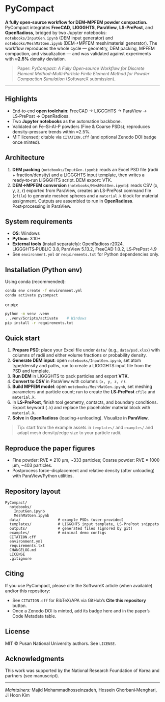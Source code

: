 # PyCompact

**A fully open‑source workflow for DEM–MPFEM powder compaction.**  
PyCompact integrates **FreeCAD**, **LIGGGHTS**, **ParaView**, **LS‑PrePost**, and **OpenRadioss**, bridged by two Jupyter notebooks: `notebooks/InputGen.ipynb` (DEM input generator) and `notebooks/MeshMatGen.ipynb` (DEM→MPFEM mesh/material generator). The workflow reproduces the whole cycle — geometry, DEM packing, MPFEM compaction, and visualization — and was validated against experiments with ≈**2.5%** density deviation.

> Paper: *PyCompact: A Fully Open‑source Workflow for Discrete Element Method–Multi‑Particle Finite Element Method for Powder Compaction Simulation* (SoftwareX submission).

---

## Highlights
- End‑to‑end **open toolchain**: FreeCAD → LIGGGHTS → ParaView → LS‑PrePost → OpenRadioss.
- Two **Jupyter notebooks** as the automation backbone.
- Validated on Fe–Si–Al–P powders (Fine & Coarse PSDs); reproduces density–pressure trends within ≈2.5%.
- MIT licensed; citable via `CITATION.cff` (and optional Zenodo DOI badge once minted).

## Architecture
1. **DEM packing** (`notebooks/InputGen.ipynb`): reads an Excel PSD file (radii + fraction/density) and a LIGGGHTS input template, then writes a ready‑to‑run LIGGGHTS script. DEM export: VTK.
2. **DEM→MPFEM conversion** (`notebooks/MeshMatGen.ipynb`): reads CSV (x, y, z, r) exported from ParaView, creates an LS‑PrePost command file (`cfile`) to generate meshed spheres and a `material.k` block for material assignment. Outputs are assembled to run in **OpenRadioss**. Post‑processing in ParaView.

## System requirements
- **OS**: Windows
- **Python**: 3.10+
- **External tools** (install separately): OpenRadioss r2024, LIGGGHTS‑PUBLIC 3.8, ParaView 5.13.2, FreeCAD 1.0.2, LS‑PrePost 4.9
- See `environment.yml` or `requirements.txt` for Python dependencies only.

## Installation (Python env)
Using conda (recommended):
```bash
conda env create -f environment.yml
conda activate pycompact
```
or pip:
```bash
python -m venv .venv
. .venv/Scripts/activate    # Windows
pip install -r requirements.txt
```

## Quick start
1. **Prepare PSD**: place your Excel file under `data/` (e.g., `data/psd.xlsx`) with columns of radii and either volume fractions or probability density.
2. **Generate DEM input**: open `notebooks/InputGen.ipynb`, set atom type/density and paths, run to create a LIGGGHTS input file from the PSD and template.
3. **Run DEM** in LIGGGHTS to pack particles and export **VTK**.
4. **Convert to CSV** in ParaView with columns `(x, y, z, r)`.
5. **Build MPFEM model**: open `notebooks/MeshMatGen.ipynb`, set meshing parameters and particle count; run to create the **LS‑PrePost** `cfile` and `material.k`.
6. In **LS‑PrePost**, finish tool geometry, contacts, and boundary conditions. Export keyword (`.k`) and replace the placeholder material block with `material.k`.
7. **Solve** in **OpenRadioss** (loading→unloading). Visualize in **ParaView**.

> Tip: start from the example assets in `templates/` and `examples/` and adapt mesh density/edge size to your particle radii.

## Reproduce the paper figures
- Fine powder: RVE ≈ 210 μm, ~333 particles; Coarse powder: RVE ≈ 1000 μm, ~403 particles.
- Postprocess force–displacement and relative density (after unloading) with ParaView/Python utilities.

## Repository layout
```
PyCompact/
  notebooks/
    InputGen.ipynb
    MeshMatGen.ipynb
  data/                 # example PSDs (user-provided)
  templates/            # LIGGGHTS input template, LS‑PrePost snippets
  outputs/              # generated files (ignored by git)
  examples/             # minimal demo configs
  CITATION.cff
  environment.yml
  requirements.txt
  CHANGELOG.md
  LICENSE
  .gitignore
```

## Citing
If you use PyCompact, please cite the SoftwareX article (when available) and/or this repository:
- See `CITATION.cff` for BibTeX/APA via GitHub’s **Cite this repository** button.
- Once a Zenodo DOI is minted, add its badge here and in the paper’s Code Metadata table.

## License
MIT © Pusan National University authors. See `LICENSE`.

## Acknowledgments
This work was supported by the National Research Foundation of Korea and partners (see manuscript).

---
*Maintainers:* Majid Mohammadhosseinzadeh, Hossein Ghorbani‑Menghari, Ji Hoon Kim
